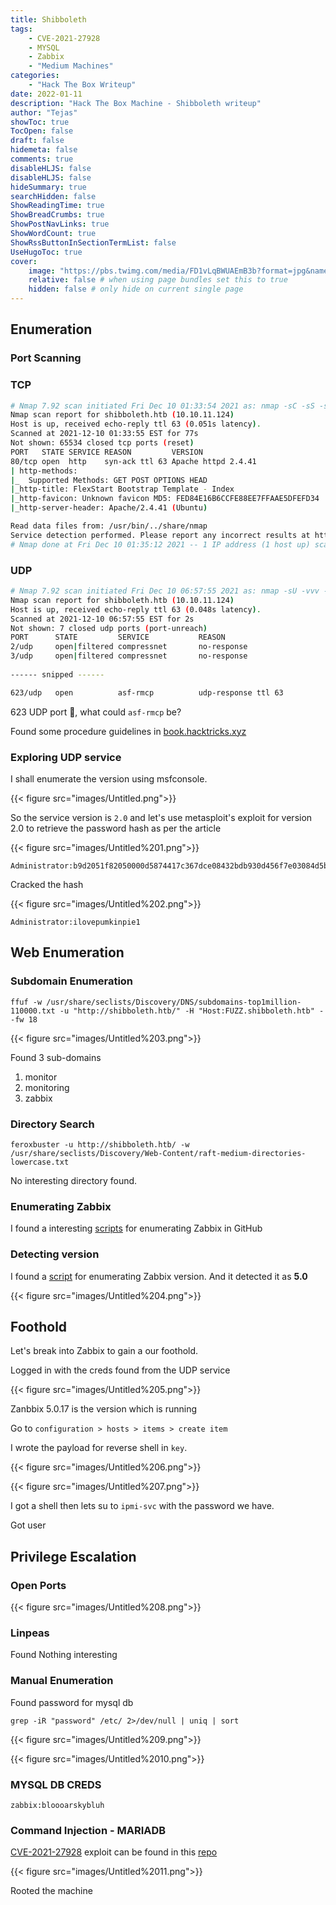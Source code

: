 ```yaml
---
title: Shibboleth
tags: 
    - CVE-2021-27928
    - MYSQL
    - Zabbix
    - "Medium Machines"
categories:
    - "Hack The Box Writeup"
date: 2022-01-11
description: "Hack The Box Machine - Shibboleth writeup"
author: "Tejas"
showToc: true
TocOpen: false
draft: false
hidemeta: false
comments: true
disableHLJS: false 
disableHLJS: false
hideSummary: true
searchHidden: false
ShowReadingTime: true
ShowBreadCrumbs: true
ShowPostNavLinks: true
ShowWordCount: true
ShowRssButtonInSectionTermList: false
UseHugoToc: true
cover:
    image: "https://pbs.twimg.com/media/FD1vLqBWUAEmB3b?format=jpg&name=4096x4096" # image path/url
    relative: false # when using page bundles set this to true
    hidden: false # only hide on current single page
---
```



## Enumeration

### Port Scanning

### TCP

```bash
# Nmap 7.92 scan initiated Fri Dec 10 01:33:54 2021 as: nmap -sC -sS -sV -oN nmap_full.txt -vvv -p- shibboleth.htb
Nmap scan report for shibboleth.htb (10.10.11.124)
Host is up, received echo-reply ttl 63 (0.051s latency).
Scanned at 2021-12-10 01:33:55 EST for 77s
Not shown: 65534 closed tcp ports (reset)
PORT   STATE SERVICE REASON         VERSION
80/tcp open  http    syn-ack ttl 63 Apache httpd 2.4.41
| http-methods: 
|_  Supported Methods: GET POST OPTIONS HEAD
|_http-title: FlexStart Bootstrap Template - Index
|_http-favicon: Unknown favicon MD5: FED84E16B6CCFE88EE7FFAAE5DFEFD34
|_http-server-header: Apache/2.4.41 (Ubuntu)

Read data files from: /usr/bin/../share/nmap
Service detection performed. Please report any incorrect results at https://nmap.org/submit/ .
# Nmap done at Fri Dec 10 01:35:12 2021 -- 1 IP address (1 host up) scanned in 78.00 seconds
```

### UDP

```bash
# Nmap 7.92 scan initiated Fri Dec 10 06:57:55 2021 as: nmap -sU -vvv -oN nmap_udp_full.txt --min-rate=2000/5000/10000 --open shibboleth.htb
Nmap scan report for shibboleth.htb (10.10.11.124)
Host is up, received echo-reply ttl 63 (0.048s latency).
Scanned at 2021-12-10 06:57:55 EST for 2s
Not shown: 7 closed udp ports (port-unreach)
PORT      STATE         SERVICE           REASON
2/udp     open|filtered compressnet       no-response
3/udp     open|filtered compressnet       no-response
                
------ snipped ------

623/udp   open          asf-rmcp          udp-response ttl 63
```

623 UDP port 🤔, what could `asf-rmcp` be?

Found some procedure guidelines in [book.hacktricks.xyz](https://book.hacktricks.xyz/pentesting/623-udp-ipmi) 

### Exploring UDP service

I shall enumerate the version using msfconsole. 

{{< figure src="images/Untitled.png">}}

So the service version is `2.0` and let's use metasploit's exploit for version 2.0 to retrieve the password hash as per the article

{{< figure src="images/Untitled%201.png">}}

```
Administrator:b9d2051f82050000d5874417c367dce08432bdb930d456f7e03084d5b66bd9ad50b799a7b397163ea123456789abcdefa123456789abcdef140d41646d696e6973747261746f72:38ef2b05ff9a60ab31c0383f3cb1386bd2d496c4
```

Cracked the hash

{{< figure src="images/Untitled%202.png">}}

`Administrator:ilovepumkinpie1`

## Web Enumeration

### Subdomain Enumeration

`ffuf -w /usr/share/seclists/Discovery/DNS/subdomains-top1million-110000.txt -u "http://shibboleth.htb/" -H "Host:FUZZ.shibboleth.htb" --fw 18`

{{< figure src="images/Untitled%203.png">}}

Found 3 sub-domains

1. monitor
2. monitoring
3. zabbix

### Directory Search

`feroxbuster -u http://shibboleth.htb/ -w /usr/share/seclists/Discovery/Web-Content/raft-medium-directories-lowercase.txt`

No interesting directory found.

### Enumerating Zabbix

I found a interesting [scripts](https://github.com/freeworkaz/zabbix_test) for enumerating Zabbix in GitHub 

### Detecting version

I found a [script](https://raw.githubusercontent.com/freeworkaz/zabbix_test/master/zabbix_version_detect.py) for enumerating Zabbix version. And it detected it as **5.0**

{{< figure src="images/Untitled%204.png">}}

## Foothold

Let's break into Zabbix to gain a our foothold.

Logged in with the creds found from the UDP service 

{{< figure src="images/Untitled%205.png">}}

Zanbbix 5.0.17 is the version which is running

Go to `configuration > hosts > items > create item` 

I wrote the payload for reverse shell in `key`. 

{{< figure src="images/Untitled%206.png">}}

{{< figure src="images/Untitled%207.png">}}

I got a shell then lets su to `ipmi-svc` with the password we have. 

Got user

## Privilege Escalation

### Open Ports

{{< figure src="images/Untitled%208.png">}}

### Linpeas

Found Nothing interesting 

### Manual Enumeration

Found password for mysql db 

`grep -iR "password" /etc/ 2>/dev/null | uniq | sort`

{{< figure src="images/Untitled%209.png">}}

{{< figure src="images/Untitled%2010.png">}}

### MYSQL DB CREDS

`zabbix:bloooarskybluh`

### Command Injection - MARIADB

[CVE-2021-27928](https://packetstormsecurity.com/files/162177/MariaDB-10.2-Command-Execution.html) exploit can be found in this [repo](https://github.com/Al1ex/CVE-2021-27928)

{{< figure src="images/Untitled%2011.png">}}

Rooted the machine